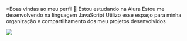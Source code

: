 *Boas vindas ao meu perfil 💙
Estou estudando na Alura
Estou me desenvolvendo na linguagem JavaScript
Utilizo esse espaço para minha organização e compartilhamento dos meu projetos desenvolvidos


![](https://media.tenor.com/uU1GKIqpn9QAAAAM/let-the-shenanigans-begin-happy-monday.gif)
